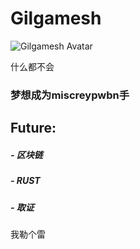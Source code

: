 # Gilgamesh

<img :src="$withBase('/avatars/Gilgamesh.jpg')" alt="Gilgamesh Avatar">

 什么都不会

### 梦想成为miscreypwbn手

## Future:
##### - 区块链
##### - RUST
##### - 取证



我勒个雷
